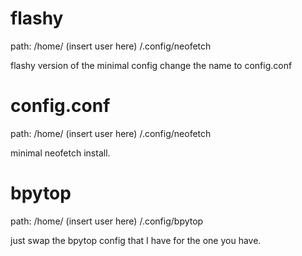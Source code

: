 # flashy

path: /home/ (insert user here) /.config/neofetch

flashy version of the minimal config
change the name to config.conf

# config.conf

path: /home/ (insert user here) /.config/neofetch

minimal neofetch install.

# bpytop

path: /home/ (insert user here) /.config/bpytop

just swap the bpytop config that I have for the one you have.
